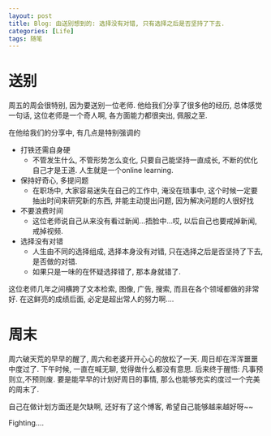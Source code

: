 ```yaml
---
layout: post
title: Blog: 由送别想到的: 选择没有对错, 只有选择之后是否坚持了下去.
categories: [Life]
tags: 随笔
---
```



# 送别

周五的周会很特别, 因为要送别一位老师. 他给我们分享了很多他的经历, 总体感觉一句话, 这位老师是一个奇人啊, 各方面能力都很突出, 佩服之至. 

在他给我们的分享中, 有几点是特别强调的

* 打铁还需自身硬
    - 不管发生什么, 不管形势怎么变化, 只要自己能坚持一直成长, 不断的优化自己才是王道. 人生就是一个online learning.
* 保持好奇心, 多提问题
    - 在职场中, 大家容易迷失在自己的工作中, 淹没在琐事中, 这个时候一定要抽出时间来研究新的东西, 并能主动提出问题, 因为解决问题的人很好找
* 不要浪费时间
    - 这位老师说自己从来没有看过新闻...捂脸中...哎, 以后自己也要戒掉新闻, 戒掉视频.
* 选择没有对错
    - 人生由不同的选择组成, 选择本身没有对错, 只在选择之后是否坚持了下去, 是否做的对错.
    - 如果只是一味的在怀疑选择错了, 那本身就错了.

这位老师几年之间横跨了文本检索, 图像, 广告, 搜索, 而且在各个领域都做的非常好. 在这鲜亮的成绩后面, 必定是超出常人的努力啊....

# 周末

周六破天荒的早早的醒了, 周六和老婆开开心心的放松了一天. 周日却在浑浑噩噩中度过了. 下午时候, 一直在喊无聊, 觉得做什么都没有意思. 后来终于醒悟: 凡事预则立,不预则废. 要是能早早的计划好周日的事情, 那么也能够充实的度过一个完美的周末了.


自己在做计划方面还是欠缺啊, 还好有了这个博客, 希望自己能够越来越好呀~~


Fighting....
